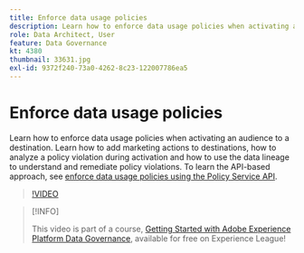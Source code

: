 ```yaml
---
title: Enforce data usage policies
description: Learn how to enforce data usage policies when activating an audience to a destination. Learn how to add marketing actions to destinations, how to analyze a policy violation during activation and how to use the data lineage to understand and remediate policy violations. 
role: Data Architect, User
feature: Data Governance
kt: 4380
thumbnail: 33631.jpg
exl-id: 9372f240-73a0-4262-8c23-122007786ea5
---
```

# Enforce data usage policies

Learn how to enforce data usage policies when activating an audience to a destination. Learn how to add marketing actions to destinations, how to analyze a policy violation during activation and how to use the data lineage to understand and remediate policy violations. To learn the API-based approach, see [enforce data usage policies using the Policy Service API](https://experienceleague.adobe.com/docs/experience-platform/data-governance/enforcement/api-enforcement.html).

>[!VIDEO](https://video.tv.adobe.com/v/33631?quality=12&learn=on)

>[!INFO]
>
> This video is part of a course, [Getting Started with Adobe Experience Platform Data Governance](https://experienceleague.adobe.com/?recommended=ExperiencePlatform-D-1-2021.1.dgov.gs), available for free on Experience League!
